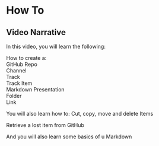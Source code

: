 # How To
## Video Narrative

In this video, you will learn the following:

How to create a:  
GitHub Repo   
Channel   
Track  
Track Item  
Markdown 
Presentation  
Folder  
Link  

You will also learn how to:
Cut, copy, move and delete Items  

Retrieve a lost item from GitHub

And you will also learn some basics of u
Markdown


